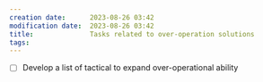 ```yaml
---
creation date:		2023-08-26 03:42
modification date:	2023-08-26 03:42
title: 				Tasks related to over-operation solutions
tags:
---
```


- [ ] Develop a list of tactical to expand over-operational ability


